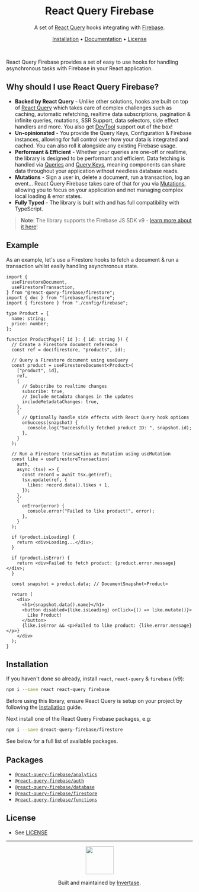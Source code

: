 <h1 align="center">React Query Firebase</h1>
<p align="center">
  <span>A set of <a href="https://react-query.tanstack.com">React Query</a> hooks integrating with <a href="https://firebase.google.com/">Firebase</a>.</span>
</p>
<p align="center">
  <span><a href="#installation">Installation</a> &bull;
  <a href="https://react-query-firebase.invertase.dev/"> Documentation</a> &bull;
  <a href="/LICENSE.md">License</a></span>
</p>
<br />

React Query Firebase provides a set of easy to use hooks for handling asynchronous tasks with Firebase in your React application.
## Why should I use React Query Firebase?

- **Backed by React Query** - Unlike other solutions, hooks are built on top of [React Query](https://react-query.tanstack.com) which takes care of complex challenges
such as caching, automatic refetching, realtime data subscriptions, pagination & infinite queries, mutations, SSR Support, data selectors, side effect handlers and more. You also get [DevTool](https://react-query.tanstack.com/devtools)
support out of the box!
- **Un-opinionated** - You provide the Query Keys, Configuration & Firebase instances, allowing for full control over how your data is integrated and cached. You can also roll it alongside any existing Firebase usage.
- **Performant & Efficient** - Whether your queries are one-off or realtime, the library is designed to be performant and efficient. Data fetching is handled via [Queries](https://react-query.tanstack.com/guides/queries) and 
[Query Keys](https://react-query.tanstack.com/guides/query-keys), meaning components can share data throughout your application without needless database reads.
- **Mutations** - Sign a user in, delete a document, run a transaction, log an event...  React Query Firebase takes care of that for you via [Mutations](https://react-query.tanstack.com/guides/mutations), allowing you to focus
on your application and not managing complex local loading & error states.
- **Fully Typed** - The library is built with and has full compatibility with TypeScript.

> **Note**: The library supports the Firebase JS SDK v9 - [learn more about it here](https://firebase.googleblog.com/2021/08/the-new-firebase-js-sdk-now-ga.html)!

## Example

As an example, let's use a Firestore hooks to fetch a document & run a transaction whilst easily handling asynchronous state.

```tsx
import {
  useFirestoreDocument,
  useFirestoreTransaction,
} from "@react-query-firebase/firestore";
import { doc } from "firebase/firestore";
import { firestore } from "./config/firebase";

type Product = {
  name: string;
  price: number;
};

function ProductPage({ id }: { id: string }) {
  // Create a Firestore document reference
  const ref = doc(firestore, "products", id);

  // Query a Firestore document using useQuery
  const product = useFirestoreDocument<Product>(
    ["product", id],
    ref,
    {
      // Subscribe to realtime changes
      subscribe: true,
      // Include metadata changes in the updates
      includeMetadataChanges: true,
    },
    {
      // Optionally handle side effects with React Query hook options
      onSuccess(snapshot) {
        console.log("Successfully fetched product ID: ", snapshot.id);
      },
    }
  );

  // Run a Firestore transaction as Mutation using useMutation
  const like = useFirestoreTransaction(
    auth,
    async (tsx) => {
      const record = await tsx.get(ref);
      tsx.update(ref, {
        likes: record.data().likes + 1,
      });
    },
    {
      onError(error) {
        console.error("Failed to like product!", error);
      },
    }
  );

  if (product.isLoading) {
    return <div>Loading...</div>;
  }

  if (product.isError) {
    return <div>Failed to fetch product: {product.error.message}</div>;
  }

  const snapshot = product.data; // DocumentSnapshot<Product>

  return (
    <div>
      <h1>{snapshot.data().name}</h1>
      <button disabled={like.isLoading} onClick={() => like.mutate()}>
        Like Product!
      </button>
      {like.isError && <p>Failed to like product: {like.error.message}</p>}
    </div>
  );
}
```

## Installation

If you haven't done so already, install `react`, `react-query` & `firebase` (v9):

```bash
npm i --save react react-query firebase
```

Before using this library, ensure React Query is setup on your project by following the [Installation](https://react-query.tanstack.com/quick-start) guide.

Next install one of the React Query Firebase packages, e.g:

```bash
npm i --save @react-query-firebase/firestore
```

See below for a full list of available packages.

## Packages

- [`@react-query-firebase/analytics`](https://react-query-firebase.invertase.dev/analytics)
- [`@react-query-firebase/auth`](https://react-query-firebase.invertase.dev/auth)
- [`@react-query-firebase/database`](https://react-query-firebase.invertase.dev/database)
- [`@react-query-firebase/firestore`](https://react-query-firebase.invertase.dev/firestore)
- [`@react-query-firebase/functions`](https://react-query-firebase.invertase.dev/functions)

## License

- See [LICENSE](/LICENSE)

---

<p align="center">
  <a href="https://invertase.io/?utm_source=readme&utm_medium=footer&utm_campaign=docs.page">
    <img width="75px" src="https://static.invertase.io/assets/invertase/invertase-rounded-avatar.png">
  </a>
  <p align="center">
    Built and maintained by <a href="https://invertase.io/?utm_source=readme&utm_medium=footer&utm_campaign=docs.page">Invertase</a>.
  </p>
</p>

